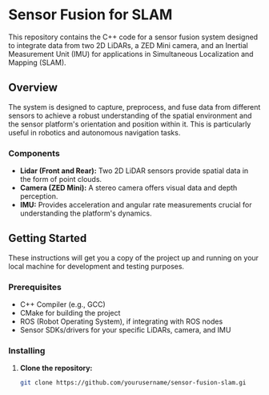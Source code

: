 # Sensor Fusion for SLAM

This repository contains the C++ code for a sensor fusion system designed to integrate data from two 2D LiDARs, a ZED Mini camera, and an Inertial Measurement Unit (IMU) for applications in Simultaneous Localization and Mapping (SLAM).

## Overview

The system is designed to capture, preprocess, and fuse data from different sensors to achieve a robust understanding of the spatial environment and the sensor platform's orientation and position within it. This is particularly useful in robotics and autonomous navigation tasks.

### Components

- **Lidar (Front and Rear):** Two 2D LiDAR sensors provide spatial data in the form of point clouds.
- **Camera (ZED Mini):** A stereo camera offers visual data and depth perception.
- **IMU:** Provides acceleration and angular rate measurements crucial for understanding the platform's dynamics.

## Getting Started

These instructions will get you a copy of the project up and running on your local machine for development and testing purposes.

### Prerequisites

- C++ Compiler (e.g., GCC)
- CMake for building the project
- ROS (Robot Operating System), if integrating with ROS nodes
- Sensor SDKs/drivers for your specific LiDARs, camera, and IMU

### Installing

1. **Clone the repository:**
   ```bash
   git clone https://github.com/yourusername/sensor-fusion-slam.gi
